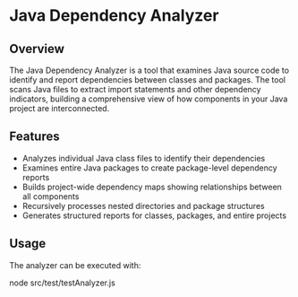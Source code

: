 # Java Dependency Analyzer

## Overview

The Java Dependency Analyzer is a tool that examines Java source code to identify and report dependencies between classes and packages. The tool scans Java files to extract import statements and other dependency indicators, building a comprehensive view of how components in your Java project are interconnected.

## Features

- Analyzes individual Java class files to identify their dependencies
- Examines entire Java packages to create package-level dependency reports
- Builds project-wide dependency maps showing relationships between all components
- Recursively processes nested directories and package structures
- Generates structured reports for classes, packages, and entire projects

## Usage

The analyzer can be executed with:

node src/test/testAnalyzer.js

